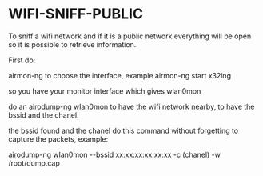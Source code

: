 # WIFI-SNIFF-PUBLIC

To sniff a wifi network and if it is a public network everything will be open so it is possible to retrieve information.

First do:

airmon-ng to choose the interface, example airmon-ng start x32ing

so you have your monitor interface which gives wlan0mon

do an airodump-ng wlan0mon to have the wifi network nearby, to have the bssid and the chanel.

the bssid found and the chanel do this command without forgetting to capture the packets, example:

airodump-ng wlan0mon --bssid xx:xx:xx:xx:xx:xx -c (chanel) -w /root/dump.cap
